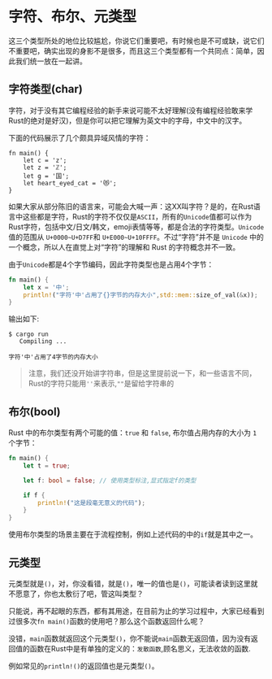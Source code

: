 # 字符、布尔、元类型

这三个类型所处的地位比较尴尬，你说它们重要吧，有时候也是不可或缺，说它们不重要吧，确实出现的身影不是很多，而且这三个类型都有一个共同点：简单，因此我们统一放在一起讲。

## 字符类型(char)

字符，对于没有其它编程经验的新手来说可能不太好理解(没有编程经验敢来学Rust的绝对是好汉)，但是你可以把它理解为英文中的字母，中文中的汉字。

下面的代码展示了几个颇具异域风情的字符：
```
fn main() {
    let c = 'z';
    let z = 'ℤ';
    let g = '国';
    let heart_eyed_cat = '😻';
}
```

如果大家从部分陈旧的语言来，可能会大喊一声：这XX叫字符？是的，在Rust语言中这些都是字符，Rust的字符不仅仅是`ASCII`，所有的`Unicode`值都可以作为Rust字符，包括中文/日文/韩文，emoji表情等等，都是合法的字符类型。`Unicode` 值的范围从 `U+0000~U+D7FF`和 `U+E000~U+10FFFF`。不过“字符”并不是 `Unicode` 中的一个概念，所以人在直觉上对“字符”的理解和 Rust 的字符概念并不一致。

由于`Unicode`都是4个字节编码，因此字符类型也是占用4个字节：
```rust
fn main() {
    let x = '中';
    println!("字符'中'占用了{}字节的内存大小",std::mem::size_of_val(&x));
}
```

输出如下:

```console
$ cargo run
   Compiling ...
    
字符'中'占用了4字节的内存大小
```

> 注意，我们还没开始讲字符串，但是这里提前说一下，和一些语言不同，Rust的字符只能用`''`来表示,`""`是留给字符串的

## 布尔(bool)

Rust 中的布尔类型有两个可能的值：`true` 和 `false`, 布尔值占用内存的大小为 `1` 个字节：

```rust
fn main() {
    let t = true;

    let f: bool = false; // 使用类型标注,显式指定f的类型

    if f {
        println!("这是段毫无意义的代码");
    }
}
```

使用布尔类型的场景主要在于流程控制，例如上述代码的中的`if`就是其中之一。

## 元类型

元类型就是`()`，对，你没看错，就是`()`，唯一的值也是`()`，可能读者读到这里就不愿意了，你也太敷衍了吧，管这叫类型？

只能说，再不起眼的东西，都有其用途，在目前为止的学习过程中，大家已经看到过很多次`fn main()`函数的使用吧？那么这个函数返回什么呢？

没错，`main`函数就返回这个元类型`()`，你不能说`main`函数无返回值，因为没有返回值的函数在Rust中是有单独的定义的：`发散函数`,顾名思义，无法收敛的函数.

例如常见的`println!()`的返回值也是元类型`()`。

